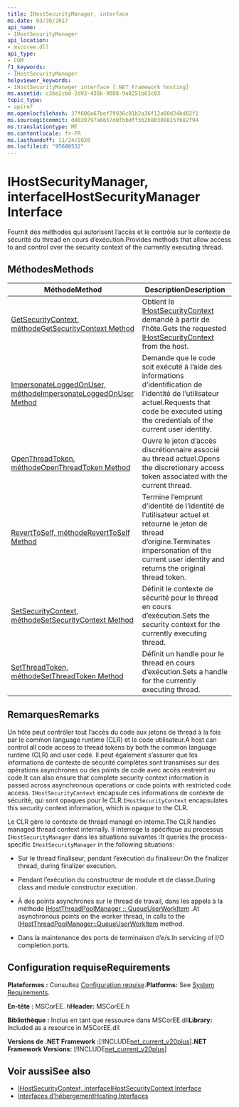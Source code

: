 ```yaml
---
title: IHostSecurityManager, interface
ms.date: 03/30/2017
api_name:
- IHostSecurityManager
api_location:
- mscoree.dll
api_type:
- COM
f1_keywords:
- IHostSecurityManager
helpviewer_keywords:
- IHostSecurityManager interface [.NET Framework hosting]
ms.assetid: c3be2cbd-2d93-438b-9888-9a0251b63c03
topic_type:
- apiref
ms.openlocfilehash: 37f606a67bef79936c81b2a36f12a00d24bd82f1
ms.sourcegitcommit: d8020797a6657d0fbbdff362b80300815f682f94
ms.translationtype: MT
ms.contentlocale: fr-FR
ms.lasthandoff: 11/24/2020
ms.locfileid: "95680532"
---
```

# <a name="ihostsecuritymanager-interface"></a><span data-ttu-id="a53c5-102">IHostSecurityManager, interface</span><span class="sxs-lookup"><span data-stu-id="a53c5-102">IHostSecurityManager Interface</span></span>

<span data-ttu-id="a53c5-103">Fournit des méthodes qui autorisent l’accès et le contrôle sur le contexte de sécurité du thread en cours d’exécution.</span><span class="sxs-lookup"><span data-stu-id="a53c5-103">Provides methods that allow access to and control over the security context of the currently executing thread.</span></span>  
  
## <a name="methods"></a><span data-ttu-id="a53c5-104">Méthodes</span><span class="sxs-lookup"><span data-stu-id="a53c5-104">Methods</span></span>  
  
|<span data-ttu-id="a53c5-105">Méthode</span><span class="sxs-lookup"><span data-stu-id="a53c5-105">Method</span></span>|<span data-ttu-id="a53c5-106">Description</span><span class="sxs-lookup"><span data-stu-id="a53c5-106">Description</span></span>|  
|------------|-----------------|  
|[<span data-ttu-id="a53c5-107">GetSecurityContext, méthode</span><span class="sxs-lookup"><span data-stu-id="a53c5-107">GetSecurityContext Method</span></span>](ihostsecuritymanager-getsecuritycontext-method.md)|<span data-ttu-id="a53c5-108">Obtient le [IHostSecurityContext](ihostsecuritycontext-interface.md) demandé à partir de l’hôte.</span><span class="sxs-lookup"><span data-stu-id="a53c5-108">Gets the requested [IHostSecurityContext](ihostsecuritycontext-interface.md) from the host.</span></span>|  
|[<span data-ttu-id="a53c5-109">ImpersonateLoggedOnUser, méthode</span><span class="sxs-lookup"><span data-stu-id="a53c5-109">ImpersonateLoggedOnUser Method</span></span>](ihostsecuritymanager-impersonateloggedonuser-method.md)|<span data-ttu-id="a53c5-110">Demande que le code soit exécuté à l’aide des informations d’identification de l’identité de l’utilisateur actuel.</span><span class="sxs-lookup"><span data-stu-id="a53c5-110">Requests that code be executed using the credentials of the current user identity.</span></span>|  
|[<span data-ttu-id="a53c5-111">OpenThreadToken, méthode</span><span class="sxs-lookup"><span data-stu-id="a53c5-111">OpenThreadToken Method</span></span>](ihostsecuritymanager-openthreadtoken-method.md)|<span data-ttu-id="a53c5-112">Ouvre le jeton d’accès discrétionnaire associé au thread actuel.</span><span class="sxs-lookup"><span data-stu-id="a53c5-112">Opens the discretionary access token associated with the current thread.</span></span>|  
|[<span data-ttu-id="a53c5-113">RevertToSelf, méthode</span><span class="sxs-lookup"><span data-stu-id="a53c5-113">RevertToSelf Method</span></span>](ihostsecuritymanager-reverttoself-method.md)|<span data-ttu-id="a53c5-114">Termine l’emprunt d’identité de l’identité de l’utilisateur actuel et retourne le jeton de thread d’origine.</span><span class="sxs-lookup"><span data-stu-id="a53c5-114">Terminates impersonation of the current user identity and returns the original thread token.</span></span>|  
|[<span data-ttu-id="a53c5-115">SetSecurityContext, méthode</span><span class="sxs-lookup"><span data-stu-id="a53c5-115">SetSecurityContext Method</span></span>](ihostsecuritymanager-setsecuritycontext-method.md)|<span data-ttu-id="a53c5-116">Définit le contexte de sécurité pour le thread en cours d’exécution.</span><span class="sxs-lookup"><span data-stu-id="a53c5-116">Sets the security context for the currently executing thread.</span></span>|  
|[<span data-ttu-id="a53c5-117">SetThreadToken, méthode</span><span class="sxs-lookup"><span data-stu-id="a53c5-117">SetThreadToken Method</span></span>](ihostsecuritymanager-setthreadtoken-method.md)|<span data-ttu-id="a53c5-118">Définit un handle pour le thread en cours d’exécution.</span><span class="sxs-lookup"><span data-stu-id="a53c5-118">Sets a handle for the currently executing thread.</span></span>|  
  
## <a name="remarks"></a><span data-ttu-id="a53c5-119">Remarques</span><span class="sxs-lookup"><span data-stu-id="a53c5-119">Remarks</span></span>  

 <span data-ttu-id="a53c5-120">Un hôte peut contrôler tout l’accès du code aux jetons de thread à la fois par le common language runtime (CLR) et le code utilisateur.</span><span class="sxs-lookup"><span data-stu-id="a53c5-120">A host can control all code access to thread tokens by both the common language runtime (CLR) and user code.</span></span> <span data-ttu-id="a53c5-121">Il peut également s’assurer que les informations de contexte de sécurité complètes sont transmises sur des opérations asynchrones ou des points de code avec accès restreint au code.</span><span class="sxs-lookup"><span data-stu-id="a53c5-121">It can also ensure that complete security context information is passed across asynchronous operations or code points with restricted code access.</span></span> <span data-ttu-id="a53c5-122">`IHostSecurityContext` encapsule ces informations de contexte de sécurité, qui sont opaques pour le CLR.</span><span class="sxs-lookup"><span data-stu-id="a53c5-122">`IHostSecurityContext` encapsulates this security context information, which is opaque to the CLR.</span></span>  
  
 <span data-ttu-id="a53c5-123">Le CLR gère le contexte de thread managé en interne.</span><span class="sxs-lookup"><span data-stu-id="a53c5-123">The CLR handles managed thread context internally.</span></span> <span data-ttu-id="a53c5-124">Il interroge la spécifique au processus `IHostSecurityManager` dans les situations suivantes :</span><span class="sxs-lookup"><span data-stu-id="a53c5-124">It queries the process-specific `IHostSecurityManager` in the following situations:</span></span>  
  
- <span data-ttu-id="a53c5-125">Sur le thread finaliseur, pendant l’exécution du finaliseur.</span><span class="sxs-lookup"><span data-stu-id="a53c5-125">On the finalizer thread, during finalizer execution.</span></span>  
  
- <span data-ttu-id="a53c5-126">Pendant l’exécution du constructeur de module et de classe.</span><span class="sxs-lookup"><span data-stu-id="a53c5-126">During class and module constructor execution.</span></span>  
  
- <span data-ttu-id="a53c5-127">À des points asynchrones sur le thread de travail, dans les appels à la méthode [IHostThreadPoolManager :: QueueUserWorkItem](ihostthreadpoolmanager-queueuserworkitem-method.md) .</span><span class="sxs-lookup"><span data-stu-id="a53c5-127">At asynchronous points on the worker thread, in calls to the [IHostThreadPoolManager::QueueUserWorkItem](ihostthreadpoolmanager-queueuserworkitem-method.md) method.</span></span>  
  
- <span data-ttu-id="a53c5-128">Dans la maintenance des ports de terminaison d’e/s.</span><span class="sxs-lookup"><span data-stu-id="a53c5-128">In servicing of I/O completion ports.</span></span>  
  
## <a name="requirements"></a><span data-ttu-id="a53c5-129">Configuration requise</span><span class="sxs-lookup"><span data-stu-id="a53c5-129">Requirements</span></span>  

 <span data-ttu-id="a53c5-130">**Plateformes :** Consultez [Configuration requise](../../get-started/system-requirements.md).</span><span class="sxs-lookup"><span data-stu-id="a53c5-130">**Platforms:** See [System Requirements](../../get-started/system-requirements.md).</span></span>  
  
 <span data-ttu-id="a53c5-131">**En-tête :** MSCorEE. h</span><span class="sxs-lookup"><span data-stu-id="a53c5-131">**Header:** MSCorEE.h</span></span>  
  
 <span data-ttu-id="a53c5-132">**Bibliothèque :** Inclus en tant que ressource dans MSCorEE.dll</span><span class="sxs-lookup"><span data-stu-id="a53c5-132">**Library:** Included as a resource in MSCorEE.dll</span></span>  
  
 <span data-ttu-id="a53c5-133">**Versions de .NET Framework :**[!INCLUDE[net_current_v20plus](../../../../includes/net-current-v20plus-md.md)]</span><span class="sxs-lookup"><span data-stu-id="a53c5-133">**.NET Framework Versions:** [!INCLUDE[net_current_v20plus](../../../../includes/net-current-v20plus-md.md)]</span></span>  
  
## <a name="see-also"></a><span data-ttu-id="a53c5-134">Voir aussi</span><span class="sxs-lookup"><span data-stu-id="a53c5-134">See also</span></span>

- [<span data-ttu-id="a53c5-135">IHostSecurityContext, interface</span><span class="sxs-lookup"><span data-stu-id="a53c5-135">IHostSecurityContext Interface</span></span>](ihostsecuritycontext-interface.md)
- [<span data-ttu-id="a53c5-136">Interfaces d'hébergement</span><span class="sxs-lookup"><span data-stu-id="a53c5-136">Hosting Interfaces</span></span>](hosting-interfaces.md)
